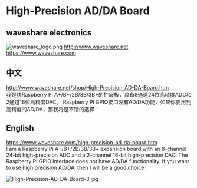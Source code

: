 ﻿# High-Precision AD/DA Board
## waveshare electronics
![waveshare_logo.png](waveshare_logo.png)
http://www.waveshare.net  
https://www.waveshare.com  

## 中文 ## 
http://www.waveshare.net/shop/High-Precision-AD-DA-Board.htm  
我是块Raspberry Pi A+/B+/2B/3B/3B+的扩展板，具备8通道24位高精度ADC和2通道16位高精度DAC。
Raspberry Pi GPIO接口没有AD/DA功能，如果你要用到高精度的AD/DA，那我将是不错的选择！

## English ## 
https://www.waveshare.com/high-precision-ad-da-board.htm  
I am a Raspberry Pi A+/B+/2B/3B/3B+ expansion board with an 8-channel 24-bit high-precision ADC and a 2-channel 16-bit high-precision DAC.
The Raspberry Pi GPIO interface does not have AD/DA functionality. If you want to use high precision AD/DA, then I will be a good choice!

![High-Precision-AD-DA-Board-3.jpg](High-Precision-AD-DA-Board-3.jpg)

